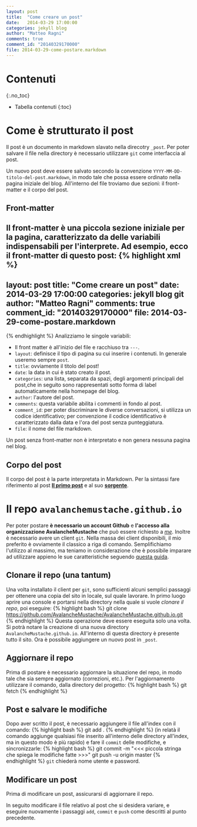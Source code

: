 ```yaml
---
layout: post
title:  "Come creare un post"
date:   2014-03-29 17:00:00
categories: jekyll blog
author: "Matteo Ragni"
comments: true
comment_id: "20140329170000"
file: 2014-03-29-come-postare.markdown
---
```


# Contenuti
{:.no_toc}

 * Tabella contenuti
 {:toc}
 
# Come è strutturato il post

Il post è un documento in markdown slavato nella direcotry `_post`. Per poter salvare il file nella directory è necessario utilizzare `git` come interfaccia al post.

Un nuovo post deve essere salvato secondo la convenzione `YYYY-MM-DD-titolo-del-post.markdown`, in modo tale che possa essere ordinato nella pagina iniziale del blog. All'interno del file troviamo due sezioni: il front-matter e il corpo del post.

## Front-matter

Il front-matter è una piccola sezione iniziale per la pagina, caratterizzato da delle variabili indispensabili per l'interprete. Ad esempio, ecco il front-matter di questo post:
{% highlight xml %}
---
layout: post
title:  "Come creare un post"
date:   2014-03-29 17:00:00
categories: jekyll blog git
author: "Matteo Ragni"
comments: true
comment_id: "20140329170000"
file: 2014-03-29-come-postare.markdown
---
{% endhighlight %}
Analizziamo le singole variabili:
 * Il front matter è all'inizio del file e racchiuso tra `---`.
 * `layout`: definisce il tipo di pagina su cui inserire i contenuti. In generale useremo sempre `post`.
 * `title`: ovviamente il titolo del post!
 * `date`: la data in cui è stato creato il post.
 * `categories`: una lista, separata da spazi, degli argomenti principali del post,che in seguito sono rappresentati sotto forma di label automaticamente nella homepage del blog.
 * `author`: l'autore del post.
 * `comments`: questa variabile abilita i commenti in fondo al post.
 * `comment_id`: per poter discriminare le diverse conversazioni, si utilizza un codice identificativo; per convenzione il codice identificativo è caratterizzato dalla data e l'ora del post senza punteggiatura.
 * `file`: il nome del file markdown.
 
Un post senza front-matter non è interpretato e non genera nessuna pagina nel blog.
 
## Corpo del post
 
Il corpo del post è la parte interpretata in Markdown. Per la sintassi fare riferimento al post [**Il primo post**][post1] e al suo [**sorgente**][post2].
 
# Il repo `avalanchemustache.github.io`

Per poter postare **è necessario un account Github** e **l'accesso alla organizzazione AvalancheMustache** che può essere richiesto a [_me_][mailme]. Inoltre è necessario avere un client `git`. Nella massa dei client disponibili, il mio preferito è ovviamente il classico a riga di comando. Semplifichiamo l'utilizzo al massimo, ma teniamo in considerazione che è possibile imparare ad utilizzare appieno le sue caratteristiche seguendo [questa guida][gitguida].

## Clonare il repo (una tantum)

Una volta installato il client per `git`, sono sufficienti alcuni semplici passaggi per ottenere una copia del sito in locale, sul quale lavorare. In primo luogo aprire una console e portarsi nella directory nella quale si vuole _clonare il repo_, poi eseguire:
{% highlight bash %}
git clone https://github.com/AvalancheMustache/AvalancheMustache.github.io.git
{% endhighlight %}
Questa operazione deve essere eseguita solo una volta. Si potrà notare la creazione di una nuova directory `AvalancheMustache.github.io`. All'interno di questa directory è presente tutto il sito. Ora è possibile aggiungere un nuovo post in `_post`.

## Aggiornare il repo

Prima di postare è necessario aggiornare la situazione del repo, in modo tale che sia sempre aggiornato (correzioni, etc.). Per l'aggiornamento utilizzare il comando, dalla directory del progetto:
{% highlight bash %}
git fetch
{% endhighlight %}

## Post e salvare le modifiche

Dopo aver scritto il post, è necessario aggiungere il file all'index con il comando:
{% highlight bash %}
git add .
{% endhighlight %}
(in relatà il comando aggiunge qualsiasi file inserito all'interno delle directory all'index, ma in questo modo è più rapido) e fare il `commit` delle modifiche, e sincronizzarle:
{% highlight bash %}
git commit -m "<<< piccola stringa che spiega le modifiche fatte >>>"
git push -u origin master
{% endhighlight %}
`git` chiederà nome utente e password.

## Modificare un post

Prima di modificare un post, assicurarsi di aggiornare il repo.

In seguito modificare il file relativo al post che si desidera variare, e eseguire nuovamente i passaggi `add`, `commit` e `push` come descritti al punto precedente.

 [post1]: http://localhost:4000/jekyll/welcome/latex/code/2014/03/29/il-primo-post.html
 [post2]: https://raw.githubusercontent.com/AvalancheMustache/AvalancheMustache.github.io/master/_posts/2014-03-29-il-primo-post.markdown
 [mailme]: mailto:matteo.ragni@studenti.unitn.it/?subject=AccessoBlogAvalancheMustache
 [gitguida]: http://try.github.io/levels/1/challenges/1